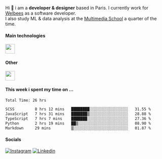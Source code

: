 Hi :wave: i am a **developer & designer** based in Paris. I currently work for [Welbees](https://www.welbees.com) as a software developer.<br /> I also study ML & data analysis at the [Multimedia School](https://www.ecole-multimedia.com/) a quarter of the time.

#### Main technologies
<img height="30" src="https://skillicons.dev/icons?i=js,ts,react,nextjs,threejs,nodejs,nestjs,laravel,mysql,git,docker" />

#### Other
<img height="30" src="https://skillicons.dev/icons?i=figma,ps,ai,ae,pr,blender,unreal,ableton" />

#### This week i spent my time on ...
<!--START_SECTION:waka-->

```txt
Total Time: 26 hrs

SCSS         8 hrs 12 mins   ████████░░░░░░░░░░░░░░░░░   31.55 %
JavaScript   7 hrs 31 mins   ███████▒░░░░░░░░░░░░░░░░░   28.88 %
TypeScript   7 hrs 7 mins    ███████░░░░░░░░░░░░░░░░░░   27.36 %
Python       2 hrs 19 mins   ██▒░░░░░░░░░░░░░░░░░░░░░░   08.90 %
Markdown     29 mins         ▒░░░░░░░░░░░░░░░░░░░░░░░░   01.87 %
```

<!--END_SECTION:waka-->

#### Socials

<a href="https://www.instagram.com/maximelbv/" target="_blank">![Instagram](https://img.shields.io/badge/Instagram-E4405F?style=for-the-badge&logo=instagram&logoColor=white)</a>
<a href="https://www.linkedin.com/in/maxime-lefebvre-85b545199" target="_blank">![Linkedin](https://img.shields.io/badge/LinkedIn-0077B5?style=for-the-badge&logo=linkedin&logoColor=white)</a>
